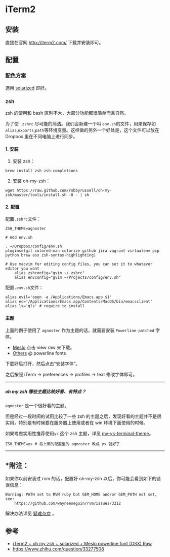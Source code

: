 # iTerm2

## 安装

直接在官网 http://iterm2.com/ 下载并安装即可。

## 配置

### 配色方案

选用 [solarized](http://ethanschoonover.com/solarized) 即好。

### zsh

zsh 的使用和 bash 区别不大，大部分功能都很简单而且自然。

为了使 `.zshrc` 尽可能的简洁。我们会新建一个叫 `env.sh`的文件，用来保存如`alias`,`exports`,`path`等环境变量。这样做的另外一个好处是，这个文件可以放在 Dropbox 里在不同电脑上进行同步。

#### 1. 安装

1. 安装 zsh：
```
brew install zsh zsh-completions
```

2. 安装 oh-my-zsh：
```
wget https://raw.github.com/robbyrussell/oh-my-zsh/master/tools/install.sh -O - | sh
```

#### 2. 配置

配置`.zshrc`文件：

```
ZSH_THEME=agnoster

# Add env.sh

. ~/Dropbox/config/env.sh
plugins=(git colored-man colorize github jira vagrant virtualenv pip python brew osx zsh-syntax-highlighting)

# Use macvim for editing config files, you can set it to whatever editor you want 
    alias zshconfig="gvim ~/.zshrc"
    alias envconfig="gvim ~/Projects/config/env.sh"
```

配置`.env.sh`文件：

```
alias evil='open -a /Applications/Emacs.app $1'
alias ec='/Applications/Emacs.app/Contents/MacOS/bin/emacsclient'
alias ls='gls' # require to install 
```

#### 主题

上面的例子使用了 `agnoster` 作为主题的话，就需要安装 `Powerline-patched` 字体。

- [Meslo](https://github.com/Lokaltog/powerline-fonts/blob/master/Meslo/Meslo%20LG%20M%20DZ%20Regular%20for%20Powerline.otf) 点击 view raw 来下载。
- [Others](https://github.com/powerline/fonts) @ powerline fonts
    
下载好后打开，然后点击“安装字体”。

之后按照 iTerm -> preferences -> profiles -> text 修改字体即可。

---

##### oh my zsh 哪些主题比较好看、有特点？

`agnoster` 是一个很好看的主题。

但是经过一段时间的试用比较了一些 zsh 的主题之后，发现好看的主题并不是很实用，特别是有时候要在服务器上使用或者在 win 环境下面使用的时候。

如果考虑实用性推荐使用`ys` 这个 zsh 主题，详见 [my-ys-terminal-theme](http://blog.ysmood.org/my-ys-terminal-theme/)。

```
ZSH_THEME=ys # 将上面的配置里的 agnoster 改成 ys 就好了
```

---

## *附注：

如果你以前安装过 rvm 的话，配置好 oh-my-zsh 以后，你可能会看到如下的错误信息： 
```
Warning: PATH set to RVM ruby but GEM_HOME and/or GEM_PATH not set, see:
    https://github.com/wayneeseguin/rvm/issues/3212
```
解决办法详见 [疑难杂症](appendix.md) 。

## 参考

- [iTerm2 + oh my zsh + solarized + Meslo powerline font (OSX)
Raw](https://gist.github.com/kevin-smets/8568070)
- https://www.zhihu.com/question/33277508 